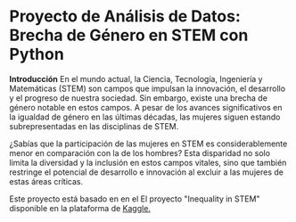 # Proyecto de Análisis de Datos: Brecha de Género en STEM con Python

**Introducción**
En el mundo actual, la Ciencia, Tecnología, Ingeniería y Matemáticas (STEM) son campos que impulsan la innovación, el desarrollo y el progreso de nuestra sociedad. Sin embargo, existe una brecha de género notable en estos campos. A pesar de los avances significativos en la igualdad de género en las últimas décadas, las mujeres siguen estando subrepresentadas en las disciplinas de STEM.

¿Sabías que la participación de las mujeres en STEM es considerablemente menor en comparación con la de los hombres? Esta disparidad no solo limita la diversidad y la inclusión en estos campos vitales, sino que también restringe el potencial de desarrollo e innovación al excluir a las mujeres de estas áreas críticas.

Este proyecto está basado en en el El proyecto "Inequality in STEM" disponible en la plataforma de [Kaggle.](https://www.kaggle.com/code/minkles/inequality-in-stem/notebook)


